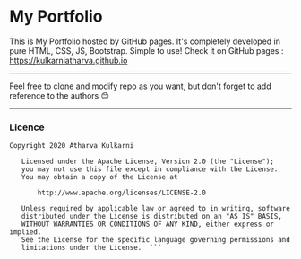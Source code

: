 # My Portfolio
This is My Portfolio hosted by GitHub pages. It's completely developed in pure HTML, CSS, JS, Bootstrap. Simple to use! Check it on GitHub pages : https://kulkarniatharva.github.io


---

Feel free to clone and modify repo as you want, but don't forget to add reference to the authors 😊

---

<a href = "licence"></a>
### Licence
  
```  
Copyright 2020 Atharva Kulkarni

   Licensed under the Apache License, Version 2.0 (the "License");
   you may not use this file except in compliance with the License.
   You may obtain a copy of the License at

       http://www.apache.org/licenses/LICENSE-2.0

   Unless required by applicable law or agreed to in writing, software
   distributed under the License is distributed on an "AS IS" BASIS,
   WITHOUT WARRANTIES OR CONDITIONS OF ANY KIND, either express or implied.
   See the License for the specific language governing permissions and
   limitations under the License.  ```
